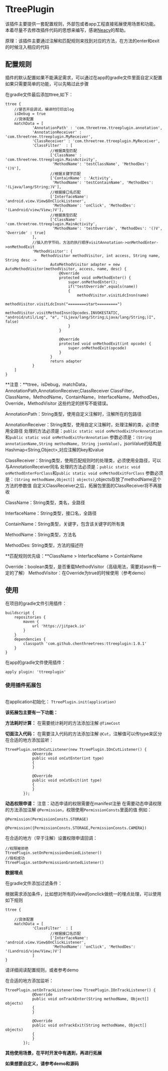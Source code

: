 # TtreePlugin

该插件主要提供一套配置规则，外部包或者app工程直接拓展使用场景和功能。
本着尽量不去修改插件代码的思想来编写，感谢[Neacy](https://github.com/Neacy)的帮助。

原理：该插件主要通过注解和匹配规则来找到对应的方法，在方法的enter和exit的时候注入相应的代码

## 配置规则

插件的默认配置如果不能满足需求，可以通过在app的gradle文件里面自定义配置
如果只需要简单的功能，可以先略过此步骤

在gradle文件最后添加ttree,如下：
```
ttree {
	//是否开启调试，编译时打印出log
    isDebug = true
    //具体配置
    matchData = [
            'AnnotationPath' : 'com.threetree.ttreeplugin.annotation',
            'AnnotationReceiver' : 'com.threetree.ttreeplugin.MyReceiver',
            'ClassReceiver' : 'com.threetree.ttreeplugin.MyReceiver',
            'ClassFilter'  : [
                    //根据类型匹配
                    ['ClassName' : 'com.threetree.ttreeplugin.MainActivity',
                     'MethodName': 'testClassName', 'MethodDes': '()V'],
                    //根据关键字匹配
                    ['ContainName' : 'Activity',
                     'MethodName': 'testContainName', 'MethodDes': '(Ljava/lang/String;)V'],
                    //根据接口名匹配
                    ['InterfaceName': 'android.view.View$OnClickListener',
                     'MethodName': 'onClick', 'MethodDes': '(Landroid/view/View;)V'],
                    //根据类型匹配
                    ['ClassName' : 'com.threetree.ttreeplugin.MainActivity',
                     'MethodName': 'testOverride', 'MethodDes': '()V', 'Override' : true]
            ],
            //插入的字节码，方法的执行顺序visitAnnotation->onMethodEnter->onMethodExit
            'MethodVisitor': {
                MethodVisitor methodVisitor, int access, String name, String desc ->
                    AutoMethodVisitor adapter = new AutoMethodVisitor(methodVisitor, access, name, desc) {
                        @Override
                        protected void onMethodEnter() {
                            super.onMethodEnter();
                            if("testOverride".equals(name))
                            {
                                methodVisitor.visitLdcInsn(name)
                                methodVisitor.visitLdcInsn("========start=========")
                                methodVisitor.visitMethodInsn(Opcodes.INVOKESTATIC, "android/util/Log", "e", "(Ljava/lang/String;Ljava/lang/String;)I", false)
                            }
                        }

                        @Override
                        protected void onMethodExit(int opcode) {
                            super.onMethodExit(opcode)
                        }
                    }
                    return adapter
            }
    ]
}
```
**注意：**ttree，isDebug，matchData，AnnotationPath,AnnotationReceiver,ClassReceiver
ClassFilter，ClassName，MethodName，ContainName，InterfaceName，MethodDes，Override，MethodVisitor
这些约定的拼写不能错误。

AnnotationPath：String类型，使用自定义注解时，注解所在的包路径

AnnotationReceiver：String类型，使用自定义注解时，处理注解的类，必须使用全路径
					处理的方法必须是：`public static void onMethodExitForAnnotation`和`public static void onMethodExitForAnnotation`
					参数必须是：`(String annotationName,String methodName, String jsonValue)`，jsonValue的结构是Hashmap<String,Object>,对应注解的key和value
					
ClassReceiver：String类型，使用匹配规则时的处理类，必须使用全路径，可以与AnnotationReceiver同名
					处理的方法必须是：`public static void onMethodEnterForClass`和`public static void onMethodExitForClass`
					参数必须是：`(String methodName,Object[] objects)`,objects存放了methodName这个方法的参数值
					自定义ClassReceiver之后，拓展包里面的ClassReceiver将不再接收
					
ClassName：String类型，类名，全路径

InterfaceName：String类型，接口名，全路径

ContainName：String类型，关键字，包含该关键字的所有类

MethodName：String类型，方法名				
	
MethodDes: String类型，方法的描述符

**匹配规则优先级：**ClassName > InterfaceName > ContainName

Override：boolean类型，是否重载MethodVisitor（高级用法，需要对asm有一定的了解）
MethodVisitor：在Override为true的时候使用（参考demo）


## 使用

在项目的gradle文件引用插件：
```
buildscript {
    repositories {
        maven {
            url 'https://jitpack.io'
        }
    }
    dependencies {
        classpath 'com.github.chenthreetrees:ttreeplugin:1.0.1'
    }
}
```

在app的gradle文件使用插件：
```
apply plugin: 'ttreeplugin'
```

### 使用插件拓展包

```
```

在application初始化：
`TtreePlugin.init(application)`

**该拓展包主要有一下功能：**

**方法耗时计算：**
在需要统计耗时的方法添加注解
`@TimeCost`

**切面注入代码：**
在需要注入代码的方法添加注解
`@Cut`，注解值可以传type来区分
在合适的地方添加监听：
```
TtreePlugin.setOnCutListener(new TtreePlugin.IOnCutListener() {
            @Override
            public void onCutEnter(int type)
            {
            }

            @Override
            public void onCutExit(int type)
            {
            }
        });
```


**动态权限申请：**
注意：动态申请的权限需要在manifest注册
在需要动态申请权限的方法添加注解
`@Permission`，权限使用`PermissionConsts`里面的值
例如：
```
@Permission(PermissionConsts.STORAGE)

@Permission({PermissionConsts.STORAGE,PermissionConsts.CAMERA})
```

在合适的地方（早于注解）设置权限申请回调：
```
//权限被拒绝
TtreePlugin.setOnPermissionDeniedListener()
//授权成功
TtreePlugin.setOnPermissionGrantedListener()
```

**数据埋点**

在gradle文件添加过滤条件：

根据需求添加条件，比如想对所有的view的onclick做统一的埋点处理，可以使用如下规则
```
ttree {

    //具体配置
    matchData = [
            'ClassFilter'  : [                   
                    //根据接口名匹配
                    ['InterfaceName': 'android.view.View$OnClickListener',
                     'MethodName': 'onClick', 'MethodDes': '(Landroid/view/View;)V']                    
            ]
}
```
请详细阅读配置规则，或者参考demo

在合适的地方添加监听：
```
TtreePlugin.setOnTrackListener(new TtreePlugin.IOnTrackListener() {
            @Override
            public void onTrackEnter(String methodName, Object[] objects)
            {  
            }

            @Override
            public void onTrackExit(String methodName, Object[] objects)
            {
            }
        });
```

**其他使用场景，在平时开发中有遇到，再进行拓展**

**如果想要自定义，请参考demo和源码**












